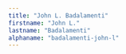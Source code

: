 ```yaml
---
title: "John L. Badalamenti"
firstname: "John L."
lastname: "Badalamenti"
alphaname: "badalamenti-john-l"
---
```

